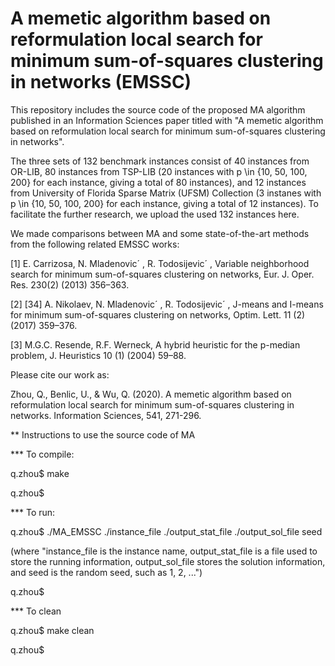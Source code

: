 # A memetic algorithm based on reformulation local search for minimum sum-of-squares clustering in networks (EMSSC)
This repository includes the source code of the proposed MA algorithm published in an Information Sciences paper titled with "A memetic algorithm based on reformulation local search for minimum sum-of-squares clustering in networks".

The three sets of 132 benchmark instances consist of 40 instances from OR-LIB, 80 instances from TSP-LIB (20 instances with p \in {10, 50, 100, 200} for each instance, giving a total of 80 instances), and 12 instances from University of Florida Sparse Matrix (UFSM) Collection (3 instanes with p \in {10, 50, 100, 200} for each instance, giving a total of 12 instances). To facilitate the further research, we upload the used 132 instances here.

We made comparisons between MA and some state-of-the-art methods from the following related EMSSC works:

[1] E. Carrizosa, N. Mladenovic´ , R. Todosijevic´ , Variable neighborhood search for minimum sum-of-squares clustering on networks, Eur. J. Oper. Res. 230(2) (2013) 356–363.

[2] [34] A. Nikolaev, N. Mladenovic´ , R. Todosijevic´ , J-means and I-means for minimum sum-of-squares clustering on networks, Optim. Lett. 11 (2) (2017) 359–376.

[3] M.G.C. Resende, R.F. Werneck, A hybrid heuristic for the p-median problem, J. Heuristics 10 (1) (2004) 59–88.

Please cite our work as:

Zhou, Q., Benlic, U., & Wu, Q. (2020). A memetic algorithm based on reformulation local search for minimum sum-of-squares clustering in networks. Information Sciences, 541, 271-296.

** Instructions to use the source code of MA

*** To compile:

q.zhou$ make

q.zhou$

*** To run:

q.zhou$ ./MA_EMSSC ./instance_file ./output_stat_file ./output_sol_file seed

(where "instance_file is the instance name, output_stat_file is a file used to store the running information, output_sol_file stores the solution information, and seed is the random seed, such as 1, 2, ...")

q.zhou$

*** To clean

q.zhou$ make clean

q.zhou$
